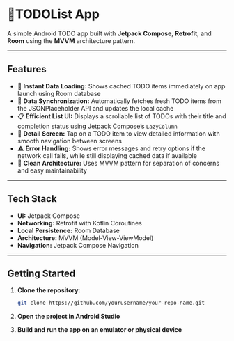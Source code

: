 # 📃TODOList App

A simple Android TODO app built with **Jetpack Compose**, **Retrofit**, and **Room** using the **MVVM** architecture pattern.

---

## Features

- 🚀 **Instant Data Loading:** Shows cached TODO items immediately on app launch using Room database  
- 🔄 **Data Synchronization:** Automatically fetches fresh TODO items from the JSONPlaceholder API and updates the local cache  
- 📋 **Efficient List UI:** Displays a scrollable list of TODOs with their title and completion status using Jetpack Compose’s `LazyColumn`  
- 📝 **Detail Screen:** Tap on a TODO item to view detailed information with smooth navigation between screens  
- ⚠️ **Error Handling:** Shows error messages and retry options if the network call fails, while still displaying cached data if available  
- 🧩 **Clean Architecture:** Uses MVVM pattern for separation of concerns and easy maintainability  

---

## Tech Stack

- **UI:** Jetpack Compose  
- **Networking:** Retrofit with Kotlin Coroutines  
- **Local Persistence:** Room Database  
- **Architecture:** MVVM (Model-View-ViewModel)  
- **Navigation:** Jetpack Compose Navigation  

---

## Getting Started

1. **Clone the repository:**

   ```bash
   git clone https://github.com/yourusername/your-repo-name.git
2. **Open the project in Android Studio**
3. **Build and run the app on an emulator or physical device**


